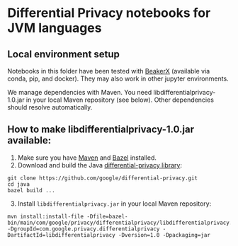 # Differential Privacy notebooks for JVM languages

## Local environment setup

Notebooks in this folder have been tested with
[BeakerX](http://beakerx.com) (available via conda, pip, and docker).
They may also work in other jupyter environments.

We manage dependencies with Maven. You need libdifferentialprivacy-1.0.jar
in your local Maven repository (see below). Other dependencies should resolve
automatically.

## How to make libdifferentialprivacy-1.0.jar available:

1. Make sure you have [Maven](https://maven.apache.org/) and [Bazel](https://docs.bazel.build/versions/master/install.html) installed.
2. Download and build the Java [differential-privacy library](https://github.com/google/differential-privacy):
```
git clone https://github.com/google/differential-privacy.git
cd java
bazel build ...
```
3. Install `libdifferentialprivacy.jar` in your local Maven repository:
```
mvn install:install-file -Dfile=bazel-bin/main/com/google/privacy/differentialprivacy/libdifferentialprivacy.jar -DgroupId=com.google.privacy.differentialprivacy -DartifactId=libdifferentialprivacy -Dversion=1.0 -Dpackaging=jar
```
